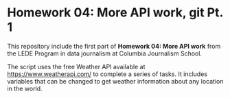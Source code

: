 # Homework 04: More API work, git Pt. 1
 
This repository include the first part of **Homework 04: More API work** from the LEDE Program in data journalism at Columbia Journalism School.

The script uses the free Weather API available at https://www.weatherapi.com/ to complete a series of tasks. It includes variables that can be changed to get weather information about any location in the world.
